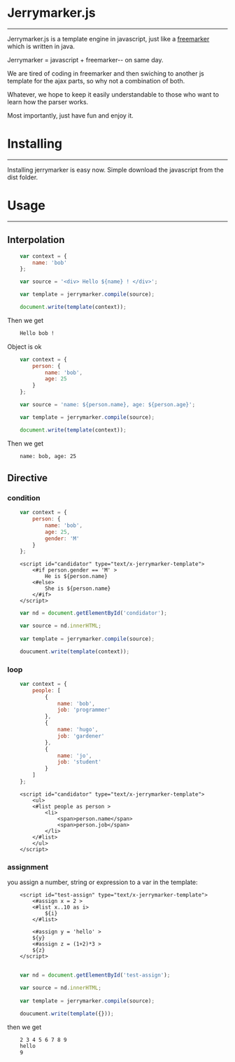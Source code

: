 # Jerrymarker.js
------

Jerrymarker.js is a template engine in javascript, just like a [freemarker](http://freemarker.org/) which is written in java.

Jerrymarker = javascript + freemarker-- on same day.

We are tired of coding in freemarker and then swiching to another js template for the ajax parts, so why not a combination of both.

Whatever, we hope to keep it easily understandable to those who want to learn how the parser works.

Most importantly, just have fun and enjoy it.

# Installing
-----

Installing jerrymarker is easy now. Simple download the javascript from the dist folder.

# Usage
-----

## Interpolation

```javascript
    var context = {
        name: 'bob'
    };

    var source = '<div> Hello ${name} ! </div>';

    var template = jerrymarker.compile(source);

    document.write(template(context));
```
Then we get

```html
    Hello bob !
```

Object is ok
```javascript
    var context = {
        person: {
            name: 'bob',
            age: 25
        }
    };

    var source = 'name: ${person.name}, age: ${person.age}';

    var template = jerrymarker.compile(source);

    document.write(template(context));
```

Then we get

```html
    name: bob, age: 25
```

## Directive

### condition

```javascript
    var context = {
        person: {
            name: 'bob',
            age: 25,
            gender: 'M'
        }
    };
```

        <script id="candidator" type="text/x-jerrymarker-template">
            <#if person.gender == 'M' >
                He is ${person.name}
            <#else>
                She is ${person.name}
            </#if>
        </script>

```javascript
    var nd = document.getElementById('condidator');

    var source = nd.innerHTML;
    
    var template = jerrymarker.compile(source);

    doucument.write(template(context));
```

### loop

```javascript
    var context = {
        people: [
            {
                name: 'bob',
                job: 'programmer'
            },
            {
                name: 'hugo',
                job: 'gardener'
            },
            {
                name: 'jo',
                job: 'student'
            }
        ]
    };
```

        <script id="candidator" type="text/x-jerrymarker-template">
            <ul>
            <#list people as person >
                <li>
                    <span>person.name</span>
                    <span>person.job</span>
                </li> 
            </#list>
            </ul>
        </script>

### assignment

you assign a number, string or expression to a var in the template:

        <script id="test-assign" type="text/x-jerrymarker-template">
            <#assign x = 2 >
            <#list x..10 as i>
                ${i}
            </#list>

            <#assign y = 'hello' >
            ${y}
            <#assign z = (1+2)*3 >
            ${z}
        </script>

```javascript
    
    var nd = document.getElementById('test-assign');

    var source = nd.innerHTML;
    
    var template = jerrymarker.compile(source);

    doucument.write(template({}));
```

then we get 
```html
    2 3 4 5 6 7 8 9
    hello
    9
```


